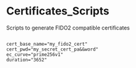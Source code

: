 # Certificates_Scripts
Scripts to generate FIDO2 compatible certificates

```

cert_base_name="my_fido2_cert"
cert_pwd="my_secret_cert_pa&&word"
ec_curve="prime256v1"
duration="3652"

```
